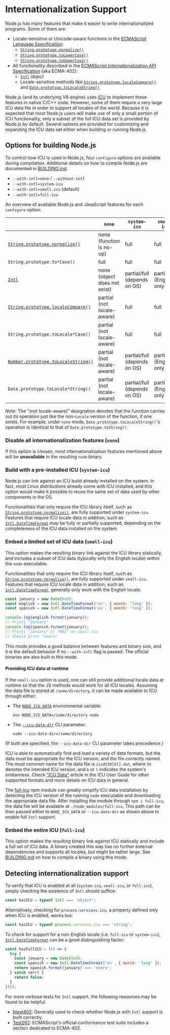 # Internationalization Support

Node.js has many features that make it easier to write internationalized
programs. Some of them are:

- Locale-sensitive or Unicode-aware functions in the [ECMAScript Language
  Specification][ECMA-262]:
  - [`String.prototype.normalize()`][]
  - [`String.prototype.toLowerCase()`][]
  - [`String.prototype.toUpperCase()`][]
- All functionality described in the [ECMAScript Internationalization API
  Specification][ECMA-402] (aka ECMA-402):
  - [`Intl`][] object
  - Locale-sensitive methods like [`String.prototype.localeCompare()`][] and
    [`Date.prototype.toLocaleString()`][]

Node.js (and its underlying V8 engine) uses [ICU][] to implement these features
in native C/C++ code. However, some of them require a very large ICU data file
in order to support all locales of the world. Because it is expected that most
Node.js users will make use of only a small portion of ICU functionality, only
a subset of the full ICU data set is provided by Node.js by default. Several
options are provided for customizing and expanding the ICU data set either when
building or running Node.js.

## Options for building Node.js

To control how ICU is used in Node.js, four `configure` options are available
during compilation. Additional details on how to compile Node.js are documented
in [BUILDING.md][].

- `--with-intl=none` / `--without-intl`
- `--with-intl=system-icu`
- `--with-intl=small-icu` (default)
- `--with-intl=full-icu`

An overview of available Node.js and JavaScript features for each `configure`
option:

|                                         | `none`                            | `system-icu`                 | `small-icu`            | `full-icu`
|-----------------------------------------|-----------------------------------|------------------------------|------------------------|------------
| [`String.prototype.normalize()`][]      | none (function is no-op)          | full                         | full                   | full
| `String.prototype.to*Case()`            | full                              | full                         | full                   | full
| [`Intl`][]                              | none (object does not exist)      | partial/full (depends on OS) | partial (English-only) | full
| [`String.prototype.localeCompare()`][]  | partial (not locale-aware)        | full                         | full                   | full
| `String.prototype.toLocale*Case()`      | partial (not locale-aware)        | full                         | full                   | full
| [`Number.prototype.toLocaleString()`][] | partial (not locale-aware)        | partial/full (depends on OS) | partial (English-only) | full
| `Date.prototype.toLocale*String()`      | partial (not locale-aware)        | partial/full (depends on OS) | partial (English-only) | full

*Note*: The "(not locale-aware)" designation denotes that the function carries
out its operation just like the non-`Locale` version of the function, if one
exists. For example, under `none` mode, `Date.prototype.toLocaleString()`'s
operation is identical to that of `Date.prototype.toString()`.

### Disable all internationalization features (`none`)

If this option is chosen, most internationalization features mentioned above
will be **unavailable** in the resulting `node` binary.

### Build with a pre-installed ICU (`system-icu`)

Node.js can link against an ICU build already installed on the system. In fact,
most Linux distributions already come with ICU installed, and this option would
make it possible to reuse the same set of data used by other components in the
OS.

Functionalities that only require the ICU library itself, such as
[`String.prototype.normalize()`][], are fully supported under `system-icu`.
Features that require ICU locale data in addition, such as
[`Intl.DateTimeFormat`][] *may* be fully or partially supported, depending on
the completeness of the ICU data installed on the system.

### Embed a limited set of ICU data (`small-icu`)

This option makes the resulting binary link against the ICU library statically,
and includes a subset of ICU data (typically only the English locale) within
the `node` executable.

Functionalities that only require the ICU library itself, such as
[`String.prototype.normalize()`][], are fully supported under `small-icu`.
Features that require ICU locale data in addition, such as
[`Intl.DateTimeFormat`][], generally only work with the English locale:

```js
const january = new Date(9e8);
const english = new Intl.DateTimeFormat('en', { month: 'long' });
const spanish = new Intl.DateTimeFormat('es', { month: 'long' });

console.log(english.format(january));
// Prints "January"
console.log(spanish.format(january));
// Prints "January" or "M01" on small-icu
// Should print "enero"
```

This mode provides a good balance between features and binary size, and it is
the default behavior if no `--with-intl` flag is passed. The official binaries
are also built in this mode.

#### Providing ICU data at runtime

If the `small-icu` option is used, one can still provide additional locale data
at runtime so that the JS methods would work for all ICU locales. Assuming the
data file is stored at `/some/directory`, it can be made available to ICU
through either:

* The [`NODE_ICU_DATA`][] environmental variable:

  ```shell
  env NODE_ICU_DATA=/some/directory node
  ```

* The [`--icu-data-dir`][] CLI parameter:

  ```shell
  node --icu-data-dir=/some/directory
  ```

(If both are specified, the `--icu-data-dir` CLI parameter takes precedence.)

ICU is able to automatically find and load a variety of data formats, but the
data must be appropriate for the ICU version, and the file correctly named.
The most common name for the data file is `icudt5X[bl].dat`, where `5X` denotes
the intended ICU version, and `b` or `l` indicates the system's endianness.
Check ["ICU Data"][] article in the ICU User Guide for other supported formats
and more details on ICU data in general.

The [full-icu][] npm module can greatly simplify ICU data installation by
detecting the ICU version of the running `node` executable and downloading the
appropriate data file. After installing the module through `npm i full-icu`,
the data file will be available at `./node_modules/full-icu`. This path can be
then passed either to `NODE_ICU_DATA` or `--icu-data-dir` as shown above to
enable full `Intl` support.

### Embed the entire ICU (`full-icu`)

This option makes the resulting binary link against ICU statically and include
a full set of ICU data. A binary created this way has no further external
dependencies and supports all locales, but might be rather large. See
[BUILDING.md][BUILDING.md#full-icu] on how to compile a binary using this mode.

## Detecting internationalization support

To verify that ICU is enabled at all (`system-icu`, `small-icu`, or
`full-icu`), simply checking the existence of `Intl` should suffice:

```js
const hasICU = typeof Intl === 'object';
```

Alternatively, checking for `process.versions.icu`, a property defined only
when ICU is enabled, works too:

```js
const hasICU = typeof process.versions.icu === 'string';
```

To check for support for a non-English locale (i.e. `full-icu` or
`system-icu`), [`Intl.DateTimeFormat`][] can be a good distinguishing factor:

```js
const hasFullICU = (() => {
  try {
    const january = new Date(9e8);
    const spanish = new Intl.DateTimeFormat('es', { month: 'long' });
    return spanish.format(january) === 'enero';
  } catch (err) {
    return false;
  }
})();
```

For more verbose tests for `Intl` support, the following resources may be found
to be helpful:

- [btest402][]: Generally used to check whether Node.js with `Intl` support is
  built correctly.
- [Test262][]: ECMAScript's official conformance test suite includes a section
  dedicated to ECMA-402.

[btest402]: https://github.com/srl295/btest402
[BUILDING.md]: https://github.com/nodejs/node/blob/master/BUILDING.md
[BUILDING.md#full-icu]: https://github.com/nodejs/node/blob/master/BUILDING.md#build-with-full-icu-support-all-locales-supported-by-icu
[`Date.prototype.toLocaleString()`]: https://developer.mozilla.org/en/docs/Web/JavaScript/Reference/Global_Objects/Date/toLocaleString
[ECMA-262]: https://tc39.github.io/ecma262/
[ECMA-402]: https://tc39.github.io/ecma402/
[full-icu]: https://www.npmjs.com/package/full-icu
[ICU]: http://icu-project.org/
["ICU Data"]: http://userguide.icu-project.org/icudata
[`--icu-data-dir`]: cli.html#cli_icu_data_dir_file
[`Intl`]: https://developer.mozilla.org/en/docs/Web/JavaScript/Reference/Global_Objects/Intl
[`Intl.DateTimeFormat`]: https://developer.mozilla.org/en-US/docs/Web/JavaScript/Reference/Global_Objects/DateTimeFormat
[`NODE_ICU_DATA`]: cli.html#cli_node_icu_data_file
[`Number.prototype.toLocaleString()`]: https://developer.mozilla.org/en/docs/Web/JavaScript/Reference/Global_Objects/Number/toLocaleString
[`String.prototype.localeCompare()`]: https://developer.mozilla.org/en/docs/Web/JavaScript/Reference/Global_Objects/String/localeCompare
[`String.prototype.normalize()`]: https://developer.mozilla.org/en/docs/Web/JavaScript/Reference/Global_Objects/String/normalize
[`String.prototype.toLowerCase()`]: https://developer.mozilla.org/en/docs/Web/JavaScript/Reference/Global_Objects/String/toLowerCase
[`String.prototype.toUpperCase()`]: https://developer.mozilla.org/en/docs/Web/JavaScript/Reference/Global_Objects/String/toUpperCase
[Test262]: https://github.com/tc39/test262/tree/master/test/intl402
